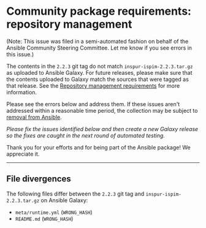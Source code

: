 # Community package requirements: repository management

(Note: This issue was filed in a semi-automated fashion on behalf of the Ansible Community Steering Committee. Let me know if you see errors in this issue.)


The contents in the `2.2.3` git tag do not match `inspur-ispim-2.2.3.tar.gz` as uploaded to Ansible Galaxy. For future releases, please make sure that the contents uploaded to Galaxy match the sources that were tagged as that release. See the [Repository management requirements][repo-mgmt] for more information.

Please see the errors below and address them. If these issues aren't addressed within a reasonable time period, the collection may be subject to [removal from Ansible][removal].

*Please fix the issues identified below and then create a new Galaxy release so the fixes are caught in the next round of automated testing.*

Thank you for your efforts and for being part of the Ansible package! We appreciate it.

---


## File divergences

The following files differ between the `2.2.3` git tag and `inspur-ispim-2.2.3.tar.gz` on Ansible Galaxy:

- `meta/runtime.yml` (`WRONG_HASH`)
- `README.md` (`WRONG_HASH`)


[ci-testing]: https://docs.ansible.com/ansible/latest/community/collection_contributors/collection_requirements.html#ci-testing
[repo-mgmt]: https://docs.ansible.com/ansible/latest/community/collection_contributors/collection_requirements.html#repository-management
[removal]: https://github.com/ansible-collections/overview/blob/main/removal_from_ansible.rst
